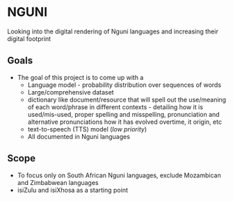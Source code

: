 # NGUNI
Looking into the digital rendering of Nguni languages and increasing their digital footprint

## Goals

* The goal of this project is to come up with a 
  - Language model -  probability distribution over sequences of words
  - Large/comprehensive dataset
  - dictionary like document/resource that will spell out the use/meaning of each word/phrase in different contexts - detailing how it is used/mis-used, proper spelling and misspelling, pronunciation and alternative pronunciations how it has evolved overtime, it origin, etc
  -  text-to-speech (TTS) model (*low priority*)
  - All documented in Nguni languages


## Scope
 - To focus only on South African Nguni languages, exclude Mozambican and Zimbabwean languages
 - isiZulu and isiXhosa as a starting point